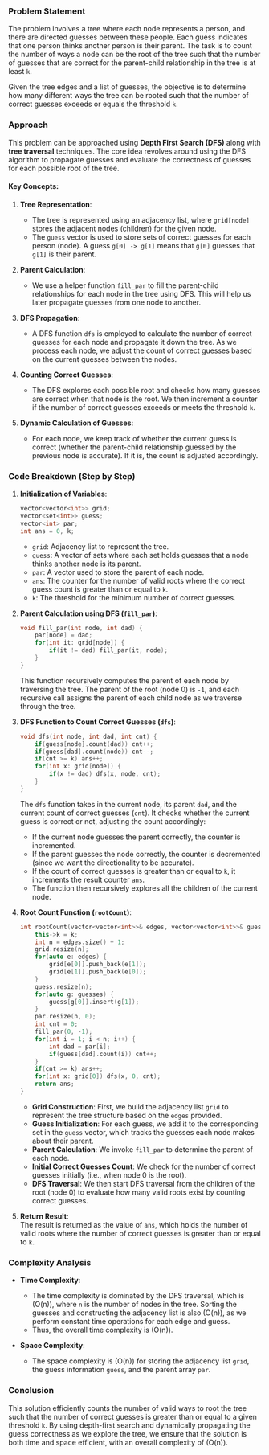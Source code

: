 ### Problem Statement

The problem involves a tree where each node represents a person, and there are directed guesses between these people. Each guess indicates that one person thinks another person is their parent. The task is to count the number of ways a node can be the root of the tree such that the number of guesses that are correct for the parent-child relationship in the tree is at least `k`.

Given the tree edges and a list of guesses, the objective is to determine how many different ways the tree can be rooted such that the number of correct guesses exceeds or equals the threshold `k`.

### Approach

This problem can be approached using **Depth First Search (DFS)** along with **tree traversal** techniques. The core idea revolves around using the DFS algorithm to propagate guesses and evaluate the correctness of guesses for each possible root of the tree.

#### Key Concepts:

1. **Tree Representation**:
   - The tree is represented using an adjacency list, where `grid[node]` stores the adjacent nodes (children) for the given node.
   - The `guess` vector is used to store sets of correct guesses for each person (node). A guess `g[0] -> g[1]` means that `g[0]` guesses that `g[1]` is their parent.

2. **Parent Calculation**:
   - We use a helper function `fill_par` to fill the parent-child relationships for each node in the tree using DFS. This will help us later propagate guesses from one node to another.

3. **DFS Propagation**:
   - A DFS function `dfs` is employed to calculate the number of correct guesses for each node and propagate it down the tree. As we process each node, we adjust the count of correct guesses based on the current guesses between the nodes.

4. **Counting Correct Guesses**:
   - The DFS explores each possible root and checks how many guesses are correct when that node is the root. We then increment a counter if the number of correct guesses exceeds or meets the threshold `k`.

5. **Dynamic Calculation of Guesses**:
   - For each node, we keep track of whether the current guess is correct (whether the parent-child relationship guessed by the previous node is accurate). If it is, the count is adjusted accordingly.

### Code Breakdown (Step by Step)

1. **Initialization of Variables**:
   ```cpp
   vector<vector<int>> grid;
   vector<set<int>> guess;
   vector<int> par;
   int ans = 0, k;
   ```
   - `grid`: Adjacency list to represent the tree.
   - `guess`: A vector of sets where each set holds guesses that a node thinks another node is its parent.
   - `par`: A vector used to store the parent of each node.
   - `ans`: The counter for the number of valid roots where the correct guess count is greater than or equal to `k`.
   - `k`: The threshold for the minimum number of correct guesses.

2. **Parent Calculation using DFS (`fill_par`)**:
   ```cpp
   void fill_par(int node, int dad) {
       par[node] = dad;
       for(int it: grid[node]) {
           if(it != dad) fill_par(it, node);
       }
   }
   ```
   This function recursively computes the parent of each node by traversing the tree. The parent of the root (node 0) is `-1`, and each recursive call assigns the parent of each child node as we traverse through the tree.

3. **DFS Function to Count Correct Guesses (`dfs`)**:
   ```cpp
   void dfs(int node, int dad, int cnt) {
       if(guess[node].count(dad)) cnt++;
       if(guess[dad].count(node)) cnt--;
       if(cnt >= k) ans++;
       for(int x: grid[node]) {
           if(x != dad) dfs(x, node, cnt);
       }
   }
   ```
   The `dfs` function takes in the current node, its parent `dad`, and the current count of correct guesses (`cnt`). It checks whether the current guess is correct or not, adjusting the count accordingly:
   - If the current node guesses the parent correctly, the counter is incremented.
   - If the parent guesses the node correctly, the counter is decremented (since we want the directionality to be accurate).
   - If the count of correct guesses is greater than or equal to `k`, it increments the result counter `ans`.
   - The function then recursively explores all the children of the current node.

4. **Root Count Function (`rootCount`)**:
   ```cpp
   int rootCount(vector<vector<int>>& edges, vector<vector<int>>& guesses, int k) {
       this->k = k;
       int n = edges.size() + 1;
       grid.resize(n);
       for(auto e: edges) {
           grid[e[0]].push_back(e[1]);
           grid[e[1]].push_back(e[0]);            
       }
       guess.resize(n);
       for(auto g: guesses) {
           guess[g[0]].insert(g[1]);
       }
       par.resize(n, 0);
       int cnt = 0;
       fill_par(0, -1);
       for(int i = 1; i < n; i++) {
           int dad = par[i];
           if(guess[dad].count(i)) cnt++;
       }
       if(cnt >= k) ans++;
       for(int x: grid[0]) dfs(x, 0, cnt);
       return ans;
   }
   ```
   - **Grid Construction**: First, we build the adjacency list `grid` to represent the tree structure based on the `edges` provided.
   - **Guess Initialization**: For each guess, we add it to the corresponding set in the `guess` vector, which tracks the guesses each node makes about their parent.
   - **Parent Calculation**: We invoke `fill_par` to determine the parent of each node.
   - **Initial Correct Guesses Count**: We check for the number of correct guesses initially (i.e., when node 0 is the root).
   - **DFS Traversal**: We then start DFS traversal from the children of the root (node 0) to evaluate how many valid roots exist by counting correct guesses.

5. **Return Result**:  
   The result is returned as the value of `ans`, which holds the number of valid roots where the number of correct guesses is greater than or equal to `k`.

### Complexity Analysis

- **Time Complexity**:  
  - The time complexity is dominated by the DFS traversal, which is \(O(n)\), where `n` is the number of nodes in the tree. Sorting the guesses and constructing the adjacency list is also \(O(n)\), as we perform constant time operations for each edge and guess.
  - Thus, the overall time complexity is \(O(n)\).

- **Space Complexity**:  
  - The space complexity is \(O(n)\) for storing the adjacency list `grid`, the guess information `guess`, and the parent array `par`.

### Conclusion

This solution efficiently counts the number of valid ways to root the tree such that the number of correct guesses is greater than or equal to a given threshold `k`. By using depth-first search and dynamically propagating the guess correctness as we explore the tree, we ensure that the solution is both time and space efficient, with an overall complexity of \(O(n)\).